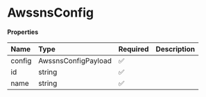 # AwssnsConfig

**Properties**

| Name   | Type                | Required | Description |
| :----- | :------------------ | :------- | :---------- |
| config | AwssnsConfigPayload | ✅       |             |
| id     | string              | ✅       |             |
| name   | string              | ✅       |             |
